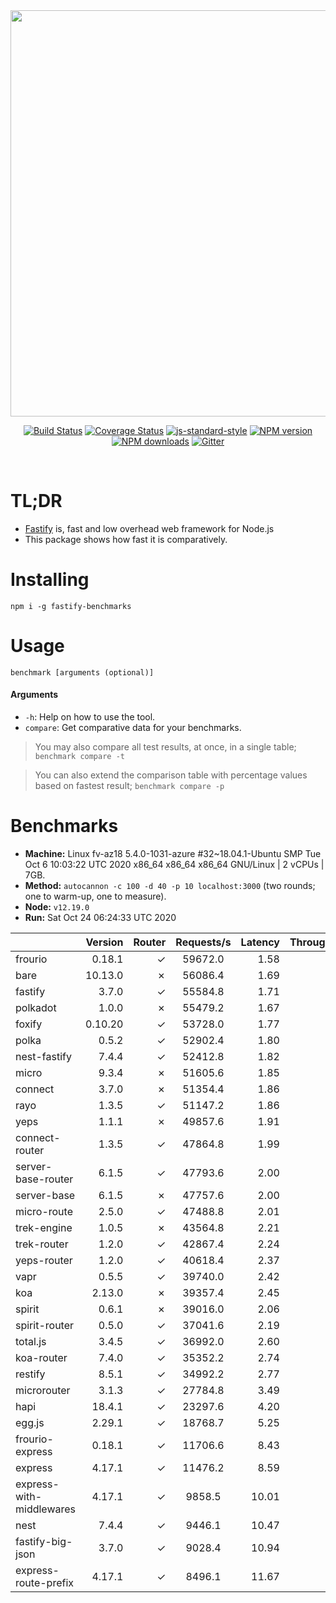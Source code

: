 <div align="center">
<img src="https://github.com/fastify/graphics/raw/master/full-logo.png" width="650" height="auto"/>
</div>

<div align="center">

[![Build Status](https://travis-ci.org/fastify/fastify.svg?branch=master)](https://travis-ci.org/fastify/fastify)
[![Coverage Status](https://coveralls.io/repos/github/fastify/fastify/badge.svg?branch=master)](https://coveralls.io/github/fastify/fastify?branch=master)
[![js-standard-style](https://img.shields.io/badge/code%20style-standard-brightgreen.svg?style=flat)](http://standardjs.com/)
[![NPM version](https://img.shields.io/npm/v/fastify.svg?style=flat)](https://www.npmjs.com/package/fastify)
[![NPM downloads](https://img.shields.io/npm/dm/fastify.svg?style=flat)](https://www.npmjs.com/package/fastify) [![Gitter](https://badges.gitter.im/gitterHQ/gitter.svg)](https://gitter.im/fastify)
</div>
<br />

# TL;DR

* [Fastify](https://github.com/fastify/fastify) is, fast and low overhead web framework for Node.js
* This package shows how fast it is comparatively.

# Installing

```
npm i -g fastify-benchmarks
```

# Usage

```
benchmark [arguments (optional)]
```

#### Arguments

* `-h`: Help on how to use the tool.
* `compare`: Get comparative data for your benchmarks.

> You may also compare all test results, at once, in a single table; `benchmark compare -t`

> You can also extend the comparison table with percentage values based on fastest result; `benchmark compare -p`
# Benchmarks
* __Machine:__ Linux fv-az18 5.4.0-1031-azure #32~18.04.1-Ubuntu SMP Tue Oct 6 10:03:22 UTC 2020 x86_64 x86_64 x86_64 GNU/Linux | 2 vCPUs | 7GB.
* __Method:__ `autocannon -c 100 -d 40 -p 10 localhost:3000` (two rounds; one to warm-up, one to measure).
* __Node:__ `v12.19.0`
* __Run:__ Sat Oct 24 06:24:33 UTC 2020

|                          | Version | Router | Requests/s | Latency | Throughput/Mb |
| :--                      | --:     | --:    | :-:        | --:     | --:           |
| frourio                  | 0.18.1  | ✓      | 59672.0    | 1.58    | 9.96          |
| bare                     | 10.13.0 | ✗      | 56086.4    | 1.69    | 10.00         |
| fastify                  | 3.7.0   | ✓      | 55584.8    | 1.71    | 9.91          |
| polkadot                 | 1.0.0   | ✗      | 55479.2    | 1.67    | 9.89          |
| foxify                   | 0.10.20 | ✓      | 53728.0    | 1.77    | 8.81          |
| polka                    | 0.5.2   | ✓      | 52902.4    | 1.80    | 9.43          |
| nest-fastify             | 7.4.4   | ✓      | 52412.8    | 1.82    | 8.80          |
| micro                    | 9.3.4   | ✗      | 51605.6    | 1.85    | 9.20          |
| connect                  | 3.7.0   | ✗      | 51354.4    | 1.86    | 9.16          |
| rayo                     | 1.3.5   | ✓      | 51147.2    | 1.86    | 9.12          |
| yeps                     | 1.1.1   | ✗      | 49857.6    | 1.91    | 8.89          |
| connect-router           | 1.3.5   | ✓      | 47864.8    | 1.99    | 8.54          |
| server-base-router       | 6.1.5   | ✓      | 47793.6    | 2.00    | 8.52          |
| server-base              | 6.1.5   | ✗      | 47757.6    | 2.00    | 8.52          |
| micro-route              | 2.5.0   | ✓      | 47488.8    | 2.01    | 8.47          |
| trek-engine              | 1.0.5   | ✗      | 43564.8    | 2.21    | 7.15          |
| trek-router              | 1.2.0   | ✓      | 42867.4    | 2.24    | 7.03          |
| yeps-router              | 1.2.0   | ✓      | 40618.4    | 2.37    | 7.24          |
| vapr                     | 0.5.5   | ✓      | 39740.0    | 2.42    | 6.52          |
| koa                      | 2.13.0  | ✗      | 39357.4    | 2.45    | 7.02          |
| spirit                   | 0.6.1   | ✗      | 39016.0    | 2.06    | 6.96          |
| spirit-router            | 0.5.0   | ✓      | 37041.6    | 2.19    | 6.61          |
| total.js                 | 3.4.5   | ✓      | 36992.0    | 2.60    | 11.32         |
| koa-router               | 7.4.0   | ✓      | 35352.2    | 2.74    | 6.30          |
| restify                  | 8.5.1   | ✓      | 34992.2    | 2.77    | 6.31          |
| microrouter              | 3.1.3   | ✓      | 27784.8    | 3.49    | 4.96          |
| hapi                     | 18.4.1  | ✓      | 23297.6    | 4.20    | 4.16          |
| egg.js                   | 2.29.1  | ✓      | 18768.7    | 5.25    | 6.60          |
| frourio-express          | 0.18.1  | ✓      | 11706.6    | 8.43    | 1.94          |
| express                  | 4.17.1  | ✓      | 11476.2    | 8.59    | 2.05          |
| express-with-middlewares | 4.17.1  | ✓      | 9858.5     | 10.01   | 3.78          |
| nest                     | 7.4.4   | ✓      | 9446.1     | 10.47   | 2.15          |
| fastify-big-json         | 3.7.0   | ✓      | 9028.4     | 10.94   | 103.86        |
| express-route-prefix     | 4.17.1  | ✓      | 8496.1     | 11.67   | 3.14          |
